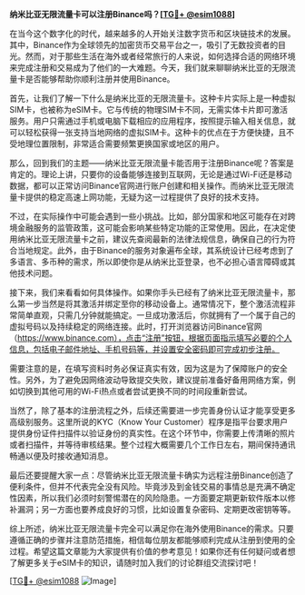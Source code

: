 **纳米比亚无限流量卡可以注册Binance吗？[[TG💪+ @esim1088](https://t.me/s/esim1088)]**

在当今这个数字化的时代，越来越多的人开始关注数字货币和区块链技术的发展。其中，Binance作为全球领先的加密货币交易平台之一，吸引了无数投资者的目光。然而，对于那些生活在海外或者经常旅行的人来说，如何选择合适的网络环境来完成注册和交易成为了他们的一大难题。今天，我们就来聊聊纳米比亚的无限流量卡是否能够帮助你顺利注册并使用Binance。

首先，让我们了解一下什么是纳米比亚的无限流量卡。这种卡片实际上是一种虚拟SIM卡，也被称为eSIM卡。它与传统的物理SIM卡不同，无需实体卡片即可激活服务。用户只需通过手机或电脑下载相应的应用程序，按照提示输入相关信息，就可以轻松获得一张支持当地网络的虚拟SIM卡。这种卡的优点在于方便快捷，且不受地理位置限制，非常适合需要频繁更换国家或地区的用户。

那么，回到我们的主题——纳米比亚无限流量卡能否用于注册Binance呢？答案是肯定的。理论上讲，只要你的设备能够连接到互联网，无论是通过Wi-Fi还是移动数据，都可以正常访问Binance官网进行账户创建和相关操作。而纳米比亚无限流量卡提供的稳定高速上网功能，无疑为这一过程提供了良好的技术支持。

不过，在实际操作中可能会遇到一些小挑战。比如，部分国家和地区可能存在对跨境金融服务的监管政策，这可能会影响某些特定功能的正常使用。因此，在决定使用纳米比亚无限流量卡之前，建议先查阅最新的法律法规信息，确保自己的行为符合当地规定。此外，由于Binance的服务对象遍布全球，其系统设计已经考虑到了多语言、多币种的需求，所以即使你是从纳米比亚登录，也不必担心语言障碍或其他技术问题。

接下来，我们来看看如何具体操作。如果你手头已经有了纳米比亚无限流量卡，那么第一步当然是将其激活并绑定至你的移动设备上。通常情况下，整个激活流程非常简单直观，只需几分钟就能搞定。一旦成功激活后，你就拥有了一个属于自己的虚拟号码以及持续稳定的网络连接。此时，打开浏览器访问Binance官网（https://www.binance.com），点击“注册”按钮，根据页面指示填写必要的个人信息，包括电子邮件地址、手机号码等，并设置安全密码即可完成初步注册。

需要注意的是，在填写资料时务必保证真实有效，因为这是为了保障账户的安全性。另外，为了避免因网络波动导致提交失败，建议提前准备好备用网络方案，例如切换到其他可用的Wi-Fi热点或者尝试更换不同的时间段重新尝试。

当然了，除了基本的注册流程之外，后续还需要进一步完善身份认证才能享受更多高级别服务。这里所说的KYC（Know Your Customer）程序是指平台要求用户提供身份证件扫描件以验证身份的真实性。在这个环节中，你需要上传清晰的照片或者扫描件，并等待审核结果。整个过程大概需要几个工作日左右，期间保持通讯畅通以便及时接收通知消息。

最后还要提醒大家一点：尽管纳米比亚无限流量卡确实为远程注册Binance创造了便利条件，但并不代表完全没有风险。毕竟涉及到金钱交易的事情总是充满不确定性因素，所以我们必须时刻警惕潜在的风险隐患。一方面要定期更新软件版本以修补漏洞；另一方面也要养成良好的习惯，比如设置复杂密码、定期更改密钥等等。

综上所述，纳米比亚无限流量卡完全可以满足你在海外使用Binance的需求。只要遵循正确的步骤并注意防范措施，相信每位朋友都能够顺利完成从注册到使用的全过程。希望这篇文章能为大家提供有价值的参考意见！如果你还有任何疑问或者想了解更多关于eSIM卡的知识，请随时加入我们的讨论群组交流探讨吧！

[[TG💪+ @esim1088](https://t.me/s/esim1088) ![Image](https://i.postimg.cc/4NQfJmqS/Snipaste-2025-05-13-00-14-12.png)]